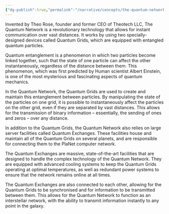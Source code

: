 ```yaml
---
{"dg-publish":true,"permalink":"/narrative/concepts/the-quantum-network/","dgPassFrontmatter":true}
---
```


Invented by Theo Rose, founder and former CEO of Theotech LLC, The Quantum Network is a revolutionary technology that allows for instant communication over vast distances. It works by using two specially-designed devices called Quantum Grids, which are equipped with entangled quantum particles.

Quantum entanglement is a phenomenon in which two particles become linked together, such that the state of one particle can affect the other instantaneously, regardless of the distance between them. This phenomenon, which was first predicted by Human scientist Albert Einstein, is one of the most mysterious and fascinating aspects of quantum mechanics.

In the Quantum Network, the Quantum Grids are used to create and maintain this entanglement between particles. By manipulating the state of the particles on one grid, it is possible to instantaneously affect the particles on the other grid, even if they are separated by vast distances. This allows for the transmission of binary information – essentially, the sending of ones and zeros – over any distance.

In addition to the Quantum Grids, the Quantum Network also relies on large server facilities called Quantum Exchanges. These facilities house and maintain all of the Quantum Grids on several planets, and are responsible for connecting them to the PlaNet computer network.

The Quantum Exchanges are massive, state-of-the-art facilities that are designed to handle the complex technology of the Quantum Network. They are equipped with advanced cooling systems to keep the Quantum Grids operating at optimal temperatures, as well as redundant power systems to ensure that the network remains online at all times.

The Quantum Exchanges are also connected to each other, allowing for the Quantum Grids to be synchronised and for information to be transmitted between them. This allows for the Quantum Network to function as an interstellar network, with the ability to transmit information instantly to any point in the galaxy.
